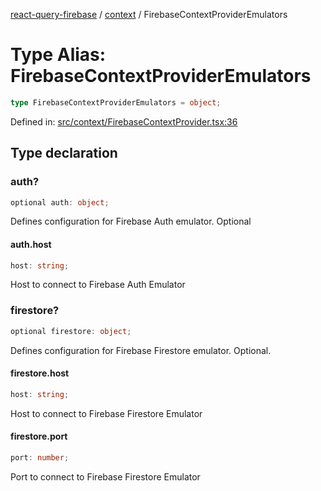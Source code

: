 [react-query-firebase](../../modules.md) / [context](../index.md) / FirebaseContextProviderEmulators

# Type Alias: FirebaseContextProviderEmulators

```ts
type FirebaseContextProviderEmulators = object;
```

Defined in: [src/context/FirebaseContextProvider.tsx:36](https://github.com/vpishuk/react-query-firebase/blob/7fbf9b6c8d5aecd24bcbf362edabf19ee5b1c72c/src/context/FirebaseContextProvider.tsx#L36)

## Type declaration

### auth?

```ts
optional auth: object;
```

Defines configuration for Firebase Auth emulator. Optional

#### auth.host

```ts
host: string;
```

Host to connect to Firebase Auth Emulator

### firestore?

```ts
optional firestore: object;
```

Defines configuration for Firebase Firestore emulator. Optional.

#### firestore.host

```ts
host: string;
```

Host to connect to Firebase Firestore Emulator

#### firestore.port

```ts
port: number;
```

Port to connect to Firebase Firestore Emulator
